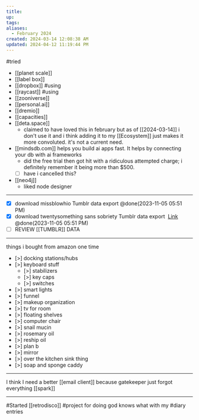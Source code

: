 ```yaml
---
title:
up: 
tags: 
aliases:
  - February 2024
created: 2024-03-14 12:08:38 AM
updated: 2024-04-12 11:19:44 PM
---
```

#tried
- [[planet scale]]
- [[label box]]
- [[dropbox]] #using 
- [[raycast]] #using
- [[zooniverse]]
- [[personal.ai]]
- [[dremio]]
- [[capacities]]
- [[deta.space]] 
	- claimed to have loved this in february but as of [[2024-03-14]] i don't use it and i think adding it to my [[Ecosystem]] just makes it more convoluted. it's not a current need. 
- [[mindsdb.com]] helps you build ai apps fast. It helps by connecting your db with ai frameworks 
	- did the free trial then got hit with a ridiculous attempted charge; i definitely remember it being more than $500. 
	- [ ] have i cancelled this? 
- [[neo4j]]
	- liked node designer 
---
* [x] download missblowhio Tumblr data export  @done(2023-11-05 05:51 PM)
* [x] download twentysomething sans sobriety Tumblr data export  [Link]([https://s3zipper.srvcs.tumblr.com/2193874f7bee3f7e6eeecdb4f00cabe41050ca2423eb81b1f3bc09c36e79f336?X-Amz-Content-Sha256=UNSIGNED-PAYLOAD&X-Amz-Algorithm=AWS4-HMAC-SHA256&X-Amz-Credential=AKIAICFIX2GJ6ICPQIQQ%2F20231105%2Fus-east-1%2Fs3%2Faws4_request&X-Amz-Date=20231105T223820Z&X-Amz-SignedHeaders=host&X-Amz-Expires=518400&X-Amz-Signature=1686b095b27cc1a23d7646ad30348e33966aebd7b12207cc596e662e05d70123](https://s3zipper.srvcs.tumblr.com/2193874f7bee3f7e6eeecdb4f00cabe41050ca2423eb81b1f3bc09c36e79f336?X-Amz-Content-Sha256=UNSIGNED-PAYLOAD&X-Amz-Algorithm=AWS4-HMAC-SHA256&X-Amz-Credential=AKIAICFIX2GJ6ICPQIQQ%2F20231105%2Fus-east-1%2Fs3%2Faws4_request&X-Amz-Date=20231105T223820Z&X-Amz-SignedHeaders=host&X-Amz-Expires=518400&X-Amz-Signature=1686b095b27cc1a23d7646ad30348e33966aebd7b12207cc596e662e05d70123)) @done(2023-11-05 05:51 PM)
* [ ] REVIEW [[TUMBLR]] DATA
---
things i bought from amazon one time
* [>] docking stations/hubs 
* [>] keyboard stuff
	* [>] stabilizers 
	* [>] key caps 
	* [>] switches 
* [>] smart lights 
* [>] funnel
* [>] makeup organization 
* [>] tv for room 
* [>] floating shelves 
* [>] computer chair 
* [>] snail mucin 
* [>] rosemary oil 
* [>] reship oil 
* [>] plan b 
* [>] mirror 
* [>] over the kitchen sink thing 
* [>] soap and sponge caddy 
---
I think I need a better [[email client]] because gatekeeper just forgot everything [[spark]]

---
#Started [[retrodisco]] #project for doing god knows what with my #diary entries 